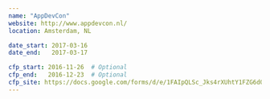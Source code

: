 ```yaml
---
name: "AppDevCon"
website: http://www.appdevcon.nl/
location: Amsterdam, NL

date_start: 2017-03-16
date_end:   2017-03-17

cfp_start: 2016-11-26  # Optional
cfp_end:   2016-12-23  # Optional
cfp_site: https://docs.google.com/forms/d/e/1FAIpQLSc_Jks4rXUhtY1FZG6dOdMXamVwSosgHgqgMxKVg7l8kIYdNQ/viewform
---
```

